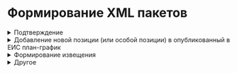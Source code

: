 # Формирование XML пакетов 

<details><summary>Подтверждение</summary><br>

Шаблон: **confirmation.xml**

    <id> - 36 символов
    <loadId> - 8 цифр
    <refId> - текст <id> исходящего файла

</details>
<details><summary>Добавление новой позиции (или особой позиции) в опубликованный в ЕИС план-график</summary><br>

Шаблон: **tenderPlan2020.xml**

    <id> - 8 цифр
    <externalId> - текст <externalId> исходящего файла   
    <planNumber> - текст <planNumber> исходящего файла
    <versionNumber> - текст <versionNumber> исходящего файла
    <confirmDate> - текст <createDateTime> исходящего файла
    
    <positions> # если обычная позиция плана-графика
        <commonInfo><positionNumber> - 24 цифр
        <commonInfo><extNumber> - текст <extNumber> исходящего файла
        <commonInfo><IKZ> - текст <IKZ> исходящего файла, !!! если НЕТ: 36 цифр !!!
        <commonInfo><publishYear> - текст <publishYear> исходящего файла
        <commonInfo><IKU> - текст <IKU> исходящего файла,  !!! если НЕТ: 20 цифр !!!
        <commonInfo><purchaseNumber> - текст <purchaseNumber> исходящего файла
    </position>

    <specialPurchasePositions> # если особая позиция плана-графика
        <positionNumber> - 24 цифр
        <extNumber> - текст <extNumber> исходящего файла
        <IKZ> - текст <IKZ> исходящего файла,  !!! если НЕТ: 36 цифр !!!
        <publishYear> - текст <publishYear> исходящего файла
        <IKU> - текст <IKU> исходящего файла,  !!! если НЕТ: 20 цифр !!!
        <purchaseNumber> - текст <purchaseNumber> исходящего файла
    </specialPurchasePosition>

**Ожидаемый результат:**<br>
Статус плана-графика: "Идет отправка на контроль" -> "Опубликован в ЕИС"<br>
Статус позиции плана-графика: "Ожидает публикации в плане-графике ЕИС" -> "Включена в опубликованный в ЕИС план-график"


</details>

<details><summary>Формирование извещения</summary>
<details><summary>Электронный аукцион</summary>

### Подача ценовых предложений

Шаблон: **epNotificationEF.xml**

    <id> - 8 цифр
    <externalId> - текст <externalId> исходящего файла
    <ns5:commonInfo>
        <purchaseNumber> - 19 цифр
        <docNumber> - 19 цифр
    </ns5:commonInfo>
    <plannedPublishDate> - текст <plannedPublishDate> исходящего файла
    <publishDTInEIS> - текущая дата в исходном формате
    <purchaseObjectInfo> - текст <purchaseObjectInfo> исходящего файла  
    <docDate> - все теги в шаблоне меняем на текущую дату в исходном формате

    <endDT> - текст <endDT> исходящего файла 
    <summarizingDate> - текст <summarizingDate> исходящего файла 
    <stageInfo>
        <sid> - 7 цифр
        <externalSid> - текст <externalSid> исходящего файла
    </stageInfo>

**Ожидаемый результат:**<br>
Статус извещение: "Подача ценовых предложений"


### Работа комиссии (подведение итогов)

Шаблон: **epProtocolEF2020SubmitOffers.xml**

    <id> - 8 цифр
    <externalId> - текст <externalId> исходящего файла 
    <versionNumber> - текст <versionNumber> исходящего файла 
    <commonInfo>
        <purchaseNumber> - текст <purchaseNumber> пакет epNotificationEF.xml !!!
    </commonInfo>
    <publishDTInETP> - текущая дата в исходном формате
    <procedureDT> - текущая дата в исходном формате
    <signDT> - текущая дата в исходном формате


**Ожидаемый результат:**<br>
Статус извещение: "Работа комиссии (подведение итогов)"

### Заключение контракта

Шаблон: **epProtocolEF2020Final.xml**

    <id> - 8 цифр
    <externalId> - текст <externalId> исходящего файла 
    <versionNumber> - текст <versionNumber> исходящего файла 
    <commonInfo>
        <purchaseNumber> - текст <purchaseNumber> пакет epNotificationEF.xml !!!
    </commonInfo>
    <publishDTInEIS> - текущая дата в исходном формате
    <publishDTInETP> - текущая дата в исходном формате
    <procedureDT> - текущая дата в исходном формате
    <signDT> - текущая дата в исходном формате

    <docDate> - все теги в шаблоне меняем на текущую дату в исходном формате

**Ожидаемый результат:**<br>
Статус извещение: "Заключение контракта"


</details>
</details>








<details><summary>Другое</summary>
# Исполнение контракта #

## 1. Стадия "Ожидание публикации (контракт)" ##

Исходящий файл: 3.xml (должен соответствовать схеме fcsIntegration.xsd)  
Входящий файл: 5975222_oosconfirm_xml.xml >!(должен соответствовать схеме fcsIntegration.xsd)

    Действия с тегами во входящем файле:

    Атрибуты "schemeVersion" тегов <data> входящего файла и <ext:data> исходящего файл должны быть одинаковые

    <id> - последние 4 цифры текста тега меняем на 4 случайные цифры
    <createDateTime> - текст тега меняем на текущую дату в исходном формате
    <ns2:loadId> - последние 4 цифры текста тега меняем на 4 случайные цифры
    <ns2:refId> - текст тега меняем на текст тега <ext:id> исходящего файла

    После внесения изменений входящий файл необходимо сохранить и отправить*!

### Ожидаемый результат: ###

Контракт находится в реестре: Исполнение -> Регистрация контрактов -> Контракты на этапе заключения  
Статус позиции: "Заключение контракта" -> "Ожидание публикации (контракт)"

## 2. Стадия "Исполнение контракта. Часть 1" ##

Исходящий файл: 3.xml (должен соответствовать схеме fcsIntegration.xsd)  
Входящий файл: contract_2780804383319000083_41655568_admin_1201 (должен соответствовать схеме fcsExport.xsd)

    Действия с тегами во входящем файле:

    Атрибуты "schemeVersion" тегов <ns2:epNotificationEF2020> входящего файла и <main:data> исходящего файл должны быть одинаковые

    <id> - последние 4 цифры текста тега меняем на 4 случайные цифры
    <externalId> - текст тега меняем на текст тега <externalId> исходящего файла 
    <placementDate> - текст тега меняем на текущую дату в исходном формате
    <publishDate> - текст тега меняем на текст тега <publishDate> исходящего файла 
    <foundation> - тега меняем на тег <foundation> исходящего файла 
    <customer> - тега меняем на тег <customer> исходящего файла 
    <placer> - тега меняем на тег <placer> исходящего файла 
    <finances> - тега меняем на тег <finances> исходящего файла 
    <cmn:plan2020Number> - название тега меняем на <ns3:plan2020Number>
    <cmn:position2020Number> - название тега меняем на <ns3:position2020Number>
    <protocolDate> - текст тега меняем на текст тега <protocolDate> исходящего файла 
    <documentCode> - последние 4 цифры текста тега меняем на 4 случайные цифры
    <signDate> - текст тега меняем на текст тега <signDate> исходящего файла 
    <regNum> - последние 4 цифры текста тега меняем на 4 случайные цифры
    <number> - текст тега меняем на текст тега <number> исходящего файла 
    <contractSubject> - текст тега меняем на текст тега <contractSubject> исходящего файла 
    <priceInfo> - тега меняем на тег <finances> исходящего файла 
    <executionPeriod> - тега меняем на тег <executionPeriod> исходящего файла 
    <products> - тега меняем на тег <products> исходящего файла 
    <docRegNumber> - текст тега меняем на текст тега <regNum> входящего файла 
    <docRegNumber> - текст тега меняем на текст тега <regNum> входящего файла 
    <docRegNumber> - текст тега меняем на текст тега <regNum> входящего файла 

    После внесения изменений входящий файл необходимо сохранить и отправить*!

### Ожидаемый результат: ###

Контракт находится в реестре: Исполнение -> Реестр контрактов -> Контракты на этапе исполнения (последняя страница)  
Статус позиции: "Ожидание публикации (контракт)" -> "Исполнение контракта"

## 3. Стадия "Исполнение контракта. Часть 2" ##

Исходящий файл: 4.xml (должен соответствовать схеме fcsIntegration.xsd)  
Входящий файл: contractProcedure_2781148800721000013_181831266.xml (должен соответствовать схеме fcsExport.xsd)

    Действия с тегами во входящем файле:

    Атрибуты "schemeVersion" тегов <ns2:contractProcedure> входящего файла и <ext:data> исходящего файл должны быть одинаковые

    <ns2:id> - последние 4 цифры текста тега меняем на 4 случайные цифры
    <ns2:regNum> - текст тега меняем на текст тега <regNum> исходящего файла   
    <ns2:publishDate> - текст тега меняем на текущую дату в исходном формате
    <endDate> - текст тега меняем на текст тега <endDate> исходящего файла

    <fulfilledCost> - текст тега меняем на текст тега <fulfilledCost> исходящего файла   
    <docRegNumber> (все теги) - текст тега меняем на текст тега <regNum> исходящего файла   

    <executions>
        <execution>
            <docAcceptance> - меняеем текс теги у всех документов
                <sid> - добавить новый тег с текстом (любое число)
                <code> - текст тега меняем на текст тега <code> исходящего файла   
                <name> - текст тега меняем на текст тега <name> исходящего файла   
                <documentDate> - текст тега меняем на текст тега <documentDate> исходящего файла           
                <documentNum> - текст тега меняем на текст тега <documentNum> исходящего файла   
                <deliveryAcceptDate> - текст тега меняем на текст тега <deliveryAcceptDate> исходящего файла

    После внесения изменений входящий файл необходимо сохранить и отправить*!

### Ожидаемый результат: ###

Контракт находится в реестре: Исполнение -> Реестр контрактов -> Контракты на этапе исполнения (последняя страница)  
Статус позиции: "Ожидание публикации (контракт)" -> "Исполнение контракта"

***

#       * Отправка файла (пакета xml) #

    1. Авторизоваться на тестовом стенде по логину "Semenova1"
    2. В панели пользователя выбрать: Администрирование -> Контент -> Загрузка файлов во входящие
    3. Нажать кнопку "Выбрать и загрузить файл" и выбрать входящий файл
    4. Нажать кнопку "Принять и очистить"

#       Глоссарий тегов #

    <finalStageExecution> - закроет контракт (True/False)
    <regNum> - реестровый номер контракта (int)

</details>
